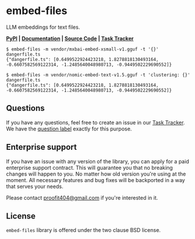 # embed-files

LLM embeddings for text files.

**[PyPI](https://pypi.org/project/embed-files) |
[Documentation](https://proofit404.github.io/embed-files) |
[Source Code](https://github.com/proofit404/embed-files) |
[Task Tracker](https://github.com/proofit404/embed-files/issues)**

```console
$ embed-files -m vendor/mxbai-embed-xsmall-v1.gguf -t '{}' dangerfile.ts
{"dangerfile.ts": [0.6499522924423218, 1.8278818130493164, -0.6607582569122314, -1.2485640048980713, -0.9449502229690552]}

$ embed-files -m vendor/nomic-embed-text-v1.5.gguf -t 'clustering: {}' dangerfile.ts
{"dangerfile.ts": [0.6499522924423218, 1.8278818130493164, -0.6607582569122314, -1.2485640048980713, -0.9449502229690552]}
```

## Questions

If you have any questions, feel free to create an issue in our
[Task Tracker](https://github.com/proofit404/embed-files/issues). We have the
[question label](https://github.com/proofit404/embed-files/issues?q=is%3Aopen+is%3Aissue+label%3Aquestion)
exactly for this purpose.

## Enterprise support

If you have an issue with any version of the library, you can apply for a paid
enterprise support contract. This will guarantee you that no breaking changes
will happen to you. No matter how old version you're using at the moment. All
necessary features and bug fixes will be backported in a way that serves your
needs.

Please contact [proofit404@gmail.com](mailto:proofit404@gmail.com) if you're
interested in it.

## License

`embed-files` library is offered under the two clause BSD license.
